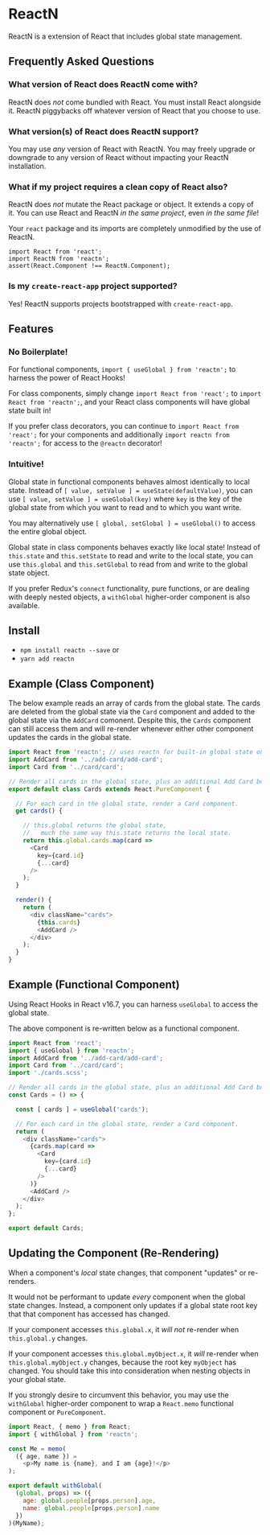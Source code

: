 # ReactN
ReactN is a extension of React that includes global state management.

## Frequently Asked Questions

### What version of React does ReactN come with?

ReactN does _not_ come bundled with React. You must install React alongside it.
ReactN piggybacks off whatever version of React that you choose to use.

### What version(s) of React does ReactN support?

You may use _any_ version of React with ReactN.
You may freely upgrade or downgrade to any version of React without impacting your ReactN installation.

### What if my project requires a clean copy of React also?

ReactN does _not_ mutate the React package or object. It extends a copy of it.
You can use React and ReactN _in the same project_, even _in the same file_!

Your `react` package and its imports are completely unmodified by the use of ReactN.

```
import React from 'react';
import ReactN from 'reactn';
assert(React.Component !== ReactN.Component);
```

### Is my `create-react-app` project supported?

Yes! ReactN supports projects bootstrapped with `create-react-app`.

## Features

### No Boilerplate!

For functional components, `import { useGlobal } from 'reactn';` to harness the power of React Hooks!

For class components, simply change `import React from 'react';` to `import React from 'reactn';`, and your React class components will have global state built in!

If you prefer class decorators, you can continue to `import React from 'react';` for your components and additionally `import reactn from 'reactn';` for access to the `@reactn` decorator!

### Intuitive!

Global state in functional components behaves almost identically to local state. Instead of `[ value, setValue ] = useState(defaultValue)`, you can use `[ value, setValue ] = useGlobal(key)` where `key` is the key of the global state from which you want to read and to which you want write.

You may alternatively use `[ global, setGlobal ] = useGlobal()` to access the entire global object.

Global state in class components behaves exactly like local state! Instead of `this.state` and `this.setState` to read and write to the local state, you can use `this.global` and `this.setGlobal` to read from and write to the global state object.

If you prefer Redux's `connect` functionality, pure functions, or are dealing with deeply nested objects, a `withGlobal` higher-order component is also available.

## Install

* `npm install reactn --save` or
* `yarn add reactn`

## Example (Class Component)

The below example reads an array of cards from the global state. The cards are deleted from the global state via the `Card` component and added to the global state via the `AddCard` comonent. Despite this, the `Cards` component can still access them and will re-render whenever either other component updates the cards in the global state.

```JavaScript
import React from 'reactn'; // uses reactn for built-in global state on components
import AddCard from '../add-card/add-card';
import Card from '../card/card';

// Render all cards in the global state, plus an additional Add Card button.
export default class Cards extends React.PureComponent {

  // For each card in the global state, render a Card component.
  get cards() {

    // this.global returns the global state,
    //   much the same way this.state returns the local state.
    return this.global.cards.map(card =>
      <Card
        key={card.id}
        {...card}
      />
    );
  }

  render() {
    return (
      <div className="cards">
        {this.cards}
        <AddCard />
      </div>
    );
  }
}
```

## Example (Functional Component)

Using React Hooks in React v16.7, you can harness `useGlobal` to access the global state.

The above component is re-written below as a functional component.

```JavaScript
import React from 'react';
import { useGlobal } from 'reactn';
import AddCard from '../add-card/add-card';
import Card from '../card/card';
import './cards.scss';

// Render all cards in the global state, plus an additional Add Card button.
const Cards = () => {

  const [ cards ] = useGlobal('cards');

  // For each card in the global state, render a Card component.
  return (
    <div className="cards">
      {cards.map(card =>
        <Card
          key={card.id}
          {...card}
        />
      )}
      <AddCard />
    </div>
  );
};

export default Cards;
```

## Updating the Component (Re-Rendering)

When a component's _local_ state changes, that component "updates" or re-renders.

It would not be performant to update _every_ component when the global state changes.
Instead, a component only updates if a global state root key that that component has accessed has changed.

If your component accesses `this.global.x`, it _will not_ re-render when `this.global.y` changes.

If your component accesses `this.global.myObject.x`, it _will_ re-render when `this.global.myObject.y` changes, because the root key `myObject` has changed. You should take this into consideration when nesting objects in your global state.

If you strongly desire to circumvent this behavior, you may use the `withGlobal` higher-order component to wrap a `React.memo` functional component or `PureComponent`.

```JavaScript
import React, { memo } from React;
import { withGlobal } from 'reactn';

const Me = memo(
  ({ age, name }) =
    <p>My name is {name}, and I am {age}!</p>
);

export default withGlobal(
  (global, props) => ({
    age: global.people[props.person].age,
    name: global.people[props.person].name
  })
)(MyName);
```
